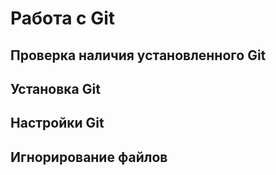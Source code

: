 # Работа с Git

## Проверка наличия установленного Git

## Установка Git

## Настройки Git

## Игнорирование файлов
